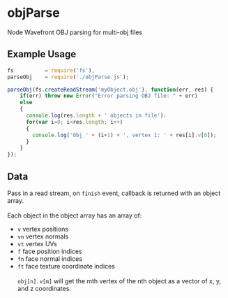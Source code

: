 # objParse
Node Wavefront OBJ parsing for multi-obj files

## Example Usage
```javascript
fs          = require('fs'),
parseObj    = require('./objParse.js');

parseObj(fs.createReadStream('myObject.obj'), function(err, res) {
    if(err) throw new Error("Error parsing OBJ file: " + err)
    else
    {
      console.log(res.length + ' objects in file');
      for(var i=0; i<res.length; i++)
      {
        console.log('Obj ' + (i+1) + ', vertex 1: ' + res[i].v[0]);
      }
    }
});
```
## Data
Pass in a read stream, on `finish` event, callback is returned with an object array.<br /><br />
Each object in the object array has an array of:
+ `v` vertex positions
+ `vn` vertex normals
+ `vt` vertex UVs
+ `f` face position indices
+ `fn` face normal indices
+ `ft` face texture coordinate indices
<br /><br />
`obj[n].v[m]` will get the mth vertex of the nth object as a vector of x, y, and z coordinates.
